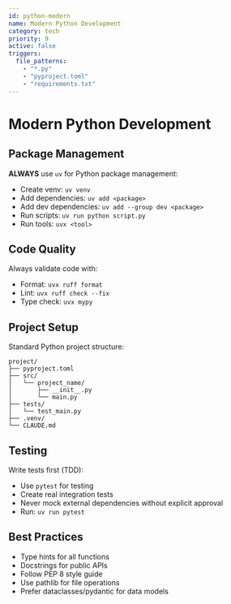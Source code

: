 ```yaml
---
id: python-modern
name: Modern Python Development
category: tech
priority: 9
active: false
triggers:
  file_patterns:
    - "*.py"
    - "pyproject.toml"
    - "requirements.txt"
---
```


# Modern Python Development

## Package Management

**ALWAYS** use `uv` for Python package management:
- Create venv: `uv venv`
- Add dependencies: `uv add <package>`
- Add dev dependencies: `uv add --group dev <package>`
- Run scripts: `uv run python script.py`
- Run tools: `uvx <tool>`

## Code Quality

Always validate code with:
- Format: `uvx ruff format`
- Lint: `uvx ruff check --fix`
- Type check: `uvx mypy`

## Project Setup

Standard Python project structure:
```
project/
├── pyproject.toml
├── src/
│   └── project_name/
│       ├── __init__.py
│       └── main.py
├── tests/
│   └── test_main.py
├── .venv/
└── CLAUDE.md
```

## Testing

Write tests first (TDD):
- Use `pytest` for testing
- Create real integration tests
- Never mock external dependencies without explicit approval
- Run: `uv run pytest`

## Best Practices

- Type hints for all functions
- Docstrings for public APIs
- Follow PEP 8 style guide
- Use pathlib for file operations
- Prefer dataclasses/pydantic for data models